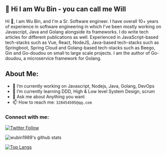 ## 👋 Hi I am Wu Bin - you can call me Will

Hi 👋, I am Wu Bin, and I'm a Sr. Software engineer. I have overall 10+ years of experience in software engineering in which I've been mostly working on Javascript, Java and Golang alongside its frameworks. I do write tech articles for different publications as well. Experienced in JavaScript-based tech-stacks such as Vue, React, NodeJS, Java-based tech-stacks such as Springboot, Spring Cloud and Golang-based tech-stacks such as Beego, Gin and Go-doudou on small to large scale projects. I am the author of Go-doudou, a microservice framework for Golang.

## About Me:
- 🔭 I’m currently working on Javascript, Nodejs, Java, Golang, DevOps
- 🌱 I’m currently learning DDD, High & Low level System Design, scrum
- 💬 Ask me about Anything you want
- 📫 How to reach me: `328454505@qq.com`


### Connect with me:
[![Twitter Follow](https://img.shields.io/twitter/follow/BINWU49205513?color=1DA1F2&logo=twitter&style=for-the-badge)](https://twitter.com/BINWU49205513)


![wubin1989's github stats](https://github-readme-stats.vercel.app/api?username=wubin1989&include_all_commits=true&count_private=true&show_icons=true&theme=radical&cache_seconds=1800)


[![Top Langs](https://github-readme-stats.vercel.app/api/top-langs/?username=wubin1989&layout=compact&count_private=true&show_icons=true&theme=radical&langs_count=8)](https://github.com/anuraghazra/github-readme-stats)
